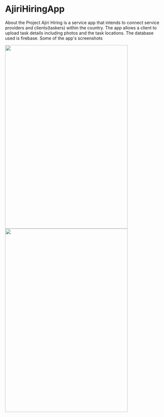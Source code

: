 # AjiriHiringApp
About the Project
Ajiri Hiring is a service app that intends to connect service providers and clients(taskers) within the country.
The app allows a client to upload task details including photos and the task locations. The database used is firebase.
Some of the app's screenshots

<img src = "https://user-images.githubusercontent.com/45306598/145599050-da4971e8-f0ce-4696-b0b9-56a9ec23a07d.jpg" width = "400" height = "600">
<img src = "https://user-images.githubusercontent.com/45306598/145599063-6a9e21ba-2c71-4955-9c08-f4d98526488b.jpg" width = "400" height = "600">

